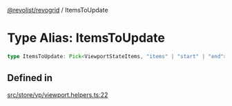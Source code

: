 [@revolist/revogrid](README.md) / ItemsToUpdate

# Type Alias: ItemsToUpdate

```ts
type ItemsToUpdate: Pick<ViewportStateItems, "items" | "start" | "end">;
```

## Defined in

[src/store/vp/viewport.helpers.ts:22](https://github.com/revolist/revogrid/blob/ec9aef33f9c1bf72c73d96c05d2eb8650d7cd25f/src/store/vp/viewport.helpers.ts#L22)
